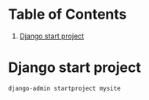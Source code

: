 
# Table of Contents

1.  [Django start project](#org2c7dd32)


<a id="org2c7dd32"></a>

# Django start project

    django-admin startproject mysite

